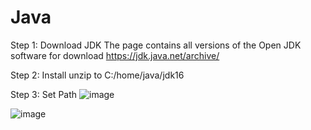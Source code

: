# Java

Step 1: Download JDK
The page contains all versions of the Open JDK software for download
https://jdk.java.net/archive/

Step 2: Install
unzip to C:/home/java/jdk16

Step 3: Set Path
![image](https://user-images.githubusercontent.com/82016952/126183514-62ea1387-e232-4be5-b61f-3bf4b0e360e1.png)

![image](https://user-images.githubusercontent.com/82016952/126183633-7130cbbf-5eb3-4deb-82bf-5d0441c4d462.png)

